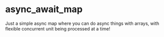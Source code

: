 # async_await_map
Just a simple async map where you can do async things with arrays, with flexible concurrent unit being processed at a time!
